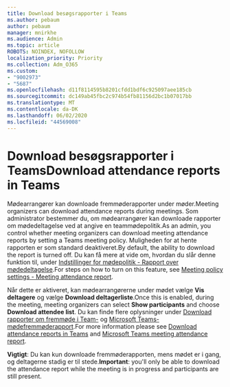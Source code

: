 ```yaml
---
title: Download besøgsrapporter i Teams
ms.author: pebaum
author: pebaum
manager: mnirkhe
ms.audience: Admin
ms.topic: article
ROBOTS: NOINDEX, NOFOLLOW
localization_priority: Priority
ms.collection: Adm_O365
ms.custom:
- "9002973"
- "5687"
ms.openlocfilehash: d11f8114595b8201cfdd1bdf6c925097aee185cb
ms.sourcegitcommit: dc149ab45fbc2c974b54fb81156d2bc1b07017bb
ms.translationtype: MT
ms.contentlocale: da-DK
ms.lasthandoff: 06/02/2020
ms.locfileid: "44569008"
---
```

# <a name="download-attendance-reports-in-teams"></a><span data-ttu-id="be90d-102">Download besøgsrapporter i Teams</span><span class="sxs-lookup"><span data-stu-id="be90d-102">Download attendance reports in Teams</span></span>

<span data-ttu-id="be90d-103">Mødearrangører kan downloade fremmøderapporter under møder.</span><span class="sxs-lookup"><span data-stu-id="be90d-103">Meeting organizers can download attendance reports during meetings.</span></span> <span data-ttu-id="be90d-104">Som administrator bestemmer du, om mødearrangører kan downloade rapporter om mødedeltagelse ved at angive en teammødepolitik.</span><span class="sxs-lookup"><span data-stu-id="be90d-104">As an admin, you control whether meeting organizers can download meeting attendance reports by setting a Teams meeting policy.</span></span> <span data-ttu-id="be90d-105">Muligheden for at hente rapporten er som standard deaktiveret.</span><span class="sxs-lookup"><span data-stu-id="be90d-105">By default, the ability to download the report is turned off.</span></span> <span data-ttu-id="be90d-106">Du kan få mere at vide om, hvordan du slår denne funktion til, under [Indstillinger for mødepolitik - Rapport over mødedeltagelse](https://docs.microsoft.com/microsoftteams/meeting-policies-in-teams#meeting-policy-settings---meeting-attendance-report).</span><span class="sxs-lookup"><span data-stu-id="be90d-106">For steps on how to turn on this feature, see  [Meeting policy settings - Meeting attendance report](https://docs.microsoft.com/microsoftteams/meeting-policies-in-teams#meeting-policy-settings---meeting-attendance-report).</span></span>

<span data-ttu-id="be90d-107">Når dette er aktiveret, kan mødearrangørerne under mødet vælge **Vis deltagere** og vælge **Download deltagerliste**.</span><span class="sxs-lookup"><span data-stu-id="be90d-107">Once this is enabled, during the meeting, meeting organizers can select  **Show participants**  and choose  **Download attendee list**.</span></span> <span data-ttu-id="be90d-108">Du kan finde flere oplysninger under [Download rapporter om fremmøde i Team-](https://support.office.com/article/download-attendance-reports-in-teams-ae7cf170-530c-47d3-84c1-3aedac74d310) og [Microsoft Teams-mødefremmøderapport](https://docs.microsoft.com/microsoftteams/teams-analytics-and-reports/meeting-attendance-report).</span><span class="sxs-lookup"><span data-stu-id="be90d-108">For more information please see [Download attendance reports in Teams](https://support.office.com/article/download-attendance-reports-in-teams-ae7cf170-530c-47d3-84c1-3aedac74d310) and [Microsoft Teams meeting attendance report](https://docs.microsoft.com/microsoftteams/teams-analytics-and-reports/meeting-attendance-report).</span></span>

<span data-ttu-id="be90d-109">**Vigtigt**: Du kan kun downloade fremmøderapporten, mens mødet er i gang, og deltagerne stadig er til stede.</span><span class="sxs-lookup"><span data-stu-id="be90d-109">**Important**: you'll only be able to download the attendance report while the meeting is in progress and participants are still present.</span></span>
